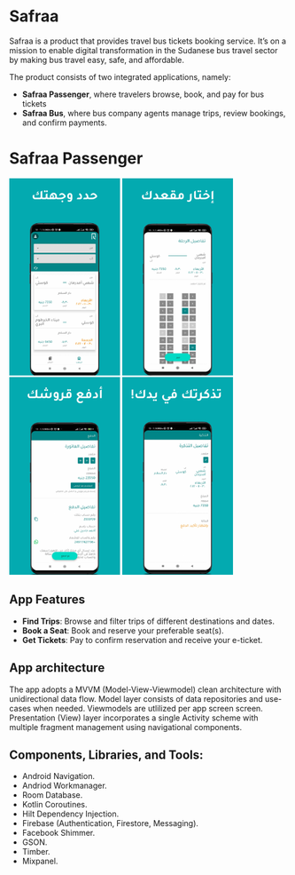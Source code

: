 # Safraa
Safraa is a product that provides travel bus tickets booking service. It’s on a mission to enable digital transformation in the Sudanese bus travel sector by making bus travel easy, safe, and affordable.

The product consists of two integrated applications, namely:
- **Safraa Passenger**, where travelers browse, book, and pay for bus tickets
- **Safraa Bus**, where bus company agents manage trips, review bookings, and confirm payments.

# Safraa Passenger
<img src="https://github.com/Ahmedgadein/Safraa-Passenger/blob/master/screenshots/1.jpg" width="200"> <img src="https://github.com/Ahmedgadein/Safraa-Passenger/blob/master/screenshots/2.jpg" width="200"> <img src="https://github.com/Ahmedgadein/Safraa-Passenger/blob/master/screenshots/3.jpg" width="200"> <img src="https://github.com/Ahmedgadein/Safraa-Passenger/blob/master/screenshots/4.jpg" width="200">

## App Features

- **Find Trips**: Browse and filter trips of different destinations and dates.
- **Book a Seat**: Book and reserve your preferable seat(s).
- **Get Tickets**: Pay to confirm reservation and receive your e-ticket.

## App architecture

The app adopts a MVVM (Model-View-Viewmodel) clean architecture with unidirectional data flow. Model layer consists of data repositories and use-cases when needed. 
Viewmodels are utlilized per app screen screen. Presentation (View) layer incorporates a single Activity scheme with multiple fragment management using navigational components.

## Components, Libraries, and Tools:
- Android Navigation.
- Andriod Workmanager.
- Room Database.
- Kotlin Coroutines.
- Hilt Dependency Injection.
- Firebase (Authentication, Firestore, Messaging).
- Facebook Shimmer.
- GSON.
- Timber.
- Mixpanel.
